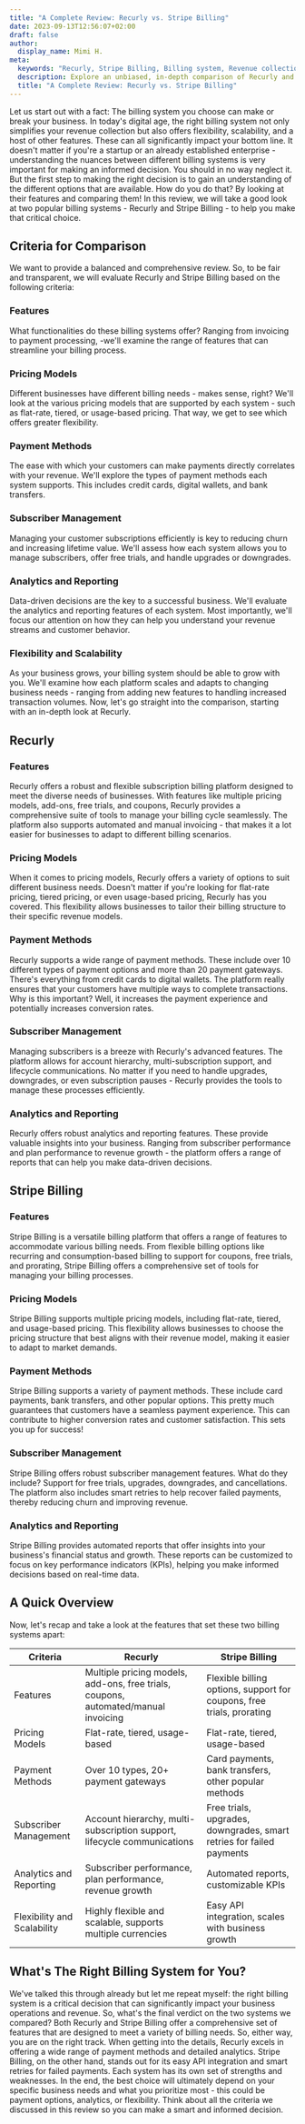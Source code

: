 ```yaml
---
title: "A Complete Review: Recurly vs. Stripe Billing"
date: 2023-09-13T12:56:07+02:00
draft: false
author:
  display_name: Mimi H.
meta:
  keywords: "Recurly, Stripe Billing, Billing system, Revenue collection, Usage-based pricing, Payment Methods, Digital wallets, Bank transfers, Subscriber Management, Free trials, Analytics and Reporting, Data-driven decisions"
  description: Explore an unbiased, in-depth comparison of Recurly and Stripe Billing. Learn about features, pricing, payment methods, and more to make an informed choice.
  title: "A Complete Review: Recurly vs. Stripe Billing"
---
```

Let us start out with a fact: The billing system you choose can make or break your business. In today's digital age, the right billing system not only simplifies your revenue collection but also offers flexibility, scalability, and a host of other features. These can all significantly impact your bottom line. It doesn't matter if you're a startup or an already established enterprise - understanding the nuances between different billing systems is very important for making an informed decision. You should in no way neglect it. But the first step to making the right decision is to gain an understanding of the different options that are available. How do you do that? By looking at their features and comparing them! 
In this review, we will take a good look at two popular billing systems - Recurly and Stripe Billing - to help you make that critical choice.

## Criteria for Comparison

We want to provide a balanced and comprehensive review. So, to be fair and transparent, we will evaluate Recurly and Stripe Billing based on the following criteria:

### Features

What functionalities do these billing systems offer? Ranging from invoicing to payment processing, -we'll examine the range of features that can streamline your billing process.

### Pricing Models

Different businesses have different billing needs - makes sense, right? We'll look at the various pricing models that are supported by each system - such as flat-rate, tiered, or usage-based pricing. That way, we get to see which offers greater flexibility.

### Payment Methods

The ease with which your customers can make payments directly correlates with your revenue. We'll explore the types of payment methods each system supports. This includes credit cards, digital wallets, and bank transfers.

### Subscriber Management

Managing your customer subscriptions efficiently is key to reducing churn and increasing lifetime value. We'll assess how each system allows you to manage subscribers, offer free trials, and handle upgrades or downgrades.

### Analytics and Reporting

Data-driven decisions are the key to a successful business. We'll evaluate the analytics and reporting features of each system. Most importantly, we'll focus our attention on how they can help you understand your revenue streams and customer behavior.

### Flexibility and Scalability

As your business grows, your billing system should be able to grow with you. We'll examine how each platform scales and adapts to changing business needs - ranging from adding new features to handling increased transaction volumes.
Now, let's go straight into the comparison, starting with an in-depth look at Recurly.

## Recurly

### Features

Recurly offers a robust and flexible subscription billing platform designed to meet the diverse needs of businesses. With features like multiple pricing models, add-ons, free trials, and coupons, Recurly provides a comprehensive suite of tools to manage your billing cycle seamlessly. The platform also supports automated and manual invoicing - that makes it a lot easier for businesses to adapt to different billing scenarios.

### Pricing Models

When it comes to pricing models, Recurly offers a variety of options to suit different business needs. Doesn't matter if you're looking for flat-rate pricing, tiered pricing, or even usage-based pricing, Recurly has you covered. This flexibility allows businesses to tailor their billing structure to their specific revenue models.

### Payment Methods

Recurly supports a wide range of payment methods. These include over 10 different types of payment options and more than 20 payment gateways. There's everything from credit cards to digital wallets. The platform really ensures that your customers have multiple ways to complete transactions. Why is this important? Well, it increases the payment experience and potentially increases conversion rates.

### Subscriber Management

Managing subscribers is a breeze with Recurly's advanced features. The platform allows for account hierarchy, multi-subscription support, and lifecycle communications. No matter if you need to handle upgrades, downgrades, or even subscription pauses - Recurly provides the tools to manage these processes efficiently.

### Analytics and Reporting

Recurly offers robust analytics and reporting features. These provide valuable insights into your business. Ranging from subscriber performance and plan performance to revenue growth - the platform offers a range of reports that can help you make data-driven decisions.

## Stripe Billing

### Features
Stripe Billing is a versatile billing platform that offers a range of features to accommodate various billing needs. From flexible billing options like recurring and consumption-based billing to support for coupons, free trials, and prorating, Stripe Billing offers a comprehensive set of tools for managing your billing processes.

### Pricing Models

Stripe Billing supports multiple pricing models, including flat-rate, tiered, and usage-based pricing. This flexibility allows businesses to choose the pricing structure that best aligns with their revenue model, making it easier to adapt to market demands.

### Payment Methods

Stripe Billing supports a variety of payment methods. These include card payments, bank transfers, and other popular options. This pretty much guarantees that customers have a seamless payment experience. This can contribute to higher conversion rates and customer satisfaction. This sets you up for success!

### Subscriber Management

Stripe Billing offers robust subscriber management features. What do they include? Support for free trials, upgrades, downgrades, and cancellations. The platform also includes smart retries to help recover failed payments, thereby reducing churn and improving revenue.

### Analytics and Reporting

Stripe Billing provides automated reports that offer insights into your business's financial status and growth. These reports can be customized to focus on key performance indicators (KPIs), helping you make informed decisions based on real-time data.

## A Quick Overview

Now, let's recap and take a look at the features that set these two billing systems apart:

| Criteria | Recurly | Stripe Billing |
| --- | --- | --- |
| Features | Multiple pricing models, add-ons, free trials, coupons, automated/manual invoicing | Flexible billing options, support for coupons, free trials, prorating |
| Pricing Models | Flat-rate, tiered, usage-based | Flat-rate, tiered, usage-based |
| Payment Methods | Over 10 types, 20+ payment gateways | Card payments, bank transfers, other popular methods |
| Subscriber Management | Account hierarchy, multi-subscription support, lifecycle communications | Free trials, upgrades, downgrades, smart retries for failed payments |
| Analytics and Reporting | Subscriber performance, plan performance, revenue growth | Automated reports, customizable KPIs |
| Flexibility and Scalability | Highly flexible and scalable, supports multiple currencies | Easy API integration, scales with business growth | 


## What's The Right Billing System for You?
We've talked this through already but let me repeat myself: the right billing system is a critical decision that can significantly impact your business operations and revenue. So, what's the final verdict on the two systems we compared?
Both Recurly and Stripe Billing offer a comprehensive set of features that are designed to meet a variety of billing needs. So, either way, you are on the right track. When getting into the details,  Recurly excels in offering a wide range of payment methods and detailed analytics. Stripe Billing, on the other hand, stands out for its easy API integration and smart retries for failed payments.
Each system has its own set of strengths and weaknesses. In the end, the best choice will ultimately depend on your specific business needs and what you prioritize most - this could be payment options, analytics, or flexibility. Think about all the criteria we discussed in this review so you can make a smart and informed decision.